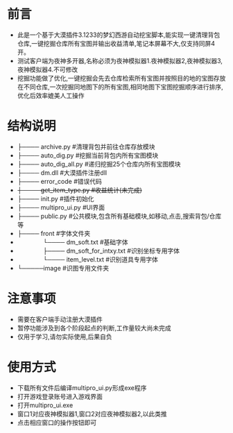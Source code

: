 # 前言
 - 此是一个基于大漠插件3.1233的梦幻西游自动挖宝脚本,能实现一键清理背包仓库,一键挖掘仓库所有宝图并输出收益清单,笔记本屏幕不大,仅支持同屏4开。
 - 测试客户端为夜神多开器,名称必须为夜神模拟器1.夜神模拟器2,夜神模拟器3,夜神模拟器4.不可修改
 - 挖掘功能做了优化,一键挖掘会先去仓库检索所有宝图并按照目的地的宝图存放在不同仓库,一次挖掘同地图下的所有宝图,相同地图下宝图挖掘顺序进行排序,优化后效率媲美人工操作

# 结构说明

- ├──── archive.py                 #清理背包并前往仓库存放模块
- ├──── auto_dig.py                #挖掘当前背包内所有宝图模块
- ├──── auto_dig_all.py            #递归挖掘25个仓库内所有宝图模块
- ├──── dm.dll                     #大漠插件注册dll
- ├──── error_code                 #错误代码
- ~~├──── get_item_type.py           #收益统计(未完成)~~
- ├──── init.py                    #插件初始化
- ├──── multipro_ui.py             #UI界面
- ├──── public.py                  #公共模块,包含所有基础模块,如移动,点击,搜索背包/仓库等
- ├──── front                      #字体文件夹
- &nbsp; &nbsp; &nbsp; &nbsp;&nbsp; &nbsp; &nbsp; &nbsp; └──── dm_soft.txt            #基础字体
- &nbsp; &nbsp; &nbsp; &nbsp;&nbsp; &nbsp; &nbsp; &nbsp;    ├──── dm_soft_for_intxy.txt  #识别坐标专用字体
- &nbsp; &nbsp; &nbsp; &nbsp;&nbsp; &nbsp; &nbsp; &nbsp;    └──── item_level.txt        #识别道具专用字体
- └─────image                      #识图专用文件夹
    

# 注意事项
- 需要在客户端手动注册大漠插件
- 暂停功能涉及到各个阶段起点的判断,工作量较大尚未完成
- 仅用于学习,请勿实际使用,后果自负

# 使用方式
- 下载所有文件后编译multipro_ui.py形成exe程序
- 打开游戏登录账号进入游戏界面
- 打开multipro_ui.exe
- 窗口1对应夜神模拟器1,窗口2对应夜神模拟器2,以此类推
- 点击相应窗口的操作按钮即可
